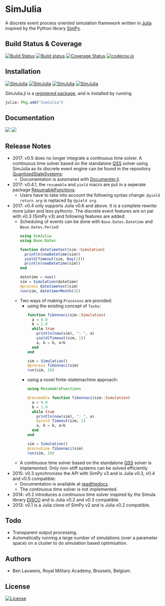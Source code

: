 # SimJulia

A discrete event process oriented simulation framework written in [Julia](http://julialang.org/) inspired by the Python library [SimPy](https://simpy.readthedocs.io/).

## Build Status & Coverage

[![Build Status](https://travis-ci.org/BenLauwens/SimJulia.jl.svg?branch=master)](https://travis-ci.org/BenLauwens/SimJulia.jl)
[![Build status](https://ci.appveyor.com/api/projects/status/djuiegytv44pr54c/branch/master?svg=true)](https://ci.appveyor.com/project/BenLauwens/simjulia-jl)
[![Coverage Status](https://coveralls.io/repos/BenLauwens/SimJulia.jl/badge.svg?branch=master)](https://coveralls.io/r/BenLauwens/SimJulia.jl?branch=master)
[![codecov.io](http://codecov.io/github/BenLauwens/SimJulia.jl/coverage.svg?branch=master)](http://codecov.io/github/BenLauwens/SimJulia.jl?branch=master)

## Installation

[![SimJulia](http://pkg.julialang.org/badges/SimJulia_0.3.svg)](http://pkg.julialang.org/?pkg=SimJulia&ver=0.3)
[![SimJulia](http://pkg.julialang.org/badges/SimJulia_0.4.svg)](http://pkg.julialang.org/?pkg=SimJulia&ver=0.4)
[![SimJulia](http://pkg.julialang.org/badges/SimJulia_0.5.svg)](http://pkg.julialang.org/?pkg=SimJulia&ver=0.5)
[![SimJulia](http://pkg.julialang.org/badges/SimJulia_0.6.svg)](http://pkg.julialang.org/?pkg=SimJulia&ver=0.6)

SimJulia.jl is a [registered package](http://pkg.julialang.org), and is installed by running

```julia
julia> Pkg.add("SimJulia")
```

## Documentation

[![](https://img.shields.io/badge/docs-stable-blue.svg)](https://BenLauwens.github.io/SimJulia.jl/stable)
[![](https://img.shields.io/badge/docs-latest-blue.svg)](https://BenLauwens.github.io/SimJulia.jl/latest)


## Release Notes

* 2017: v0.5 does no longer integrate a continuous time solver. A continuous time solver based on the standalone [QSS](https://sourceforge.net/projects/qssengine/) solver using SimJulia as its discrete event engine can be found in the repository [QuantizedStateSystems](https://github.com/BenLauwens/QuantizedStateSystems.jl.git):
  * Documentation is automated with [Documenter.jl](https://github.com/JuliaDocs/Documenter.jl).
* 2017: v0.4.1, the `resumable` and `yield` macro are put in a seperate package [ResumableFunctions](https://github.com/BenLauwens/ResumableFunctions.jl.git): 
  * Users have to take into account the following syntax change: `@yield return arg` is replaced by `@yield arg`.
* 2017: v0.4 only supports Julia v0.6 and above. It is a complete rewrite: more julian and less pythonic. The discrete event features are on par with v0.3 (SimPy v3) and following features are added:
  * Scheduling of events can be done with `Base.Dates.Datetime` and `Base.Dates.Period`:
    ```julia
    using SimJulia
    using Base.Dates

    function datetimetest(sim::Simulation)
      println(nowDatetime(sim))
      yield(Timeout(sim, Day(2)))
      println(nowDatetime(sim))
    end

    datetime = now()
    sim = Simulation(datetime)
    @process datetimetest(sim)
    run(sim, datetime+Month(3))
    ```
  * Two ways of making `Processes` are provided:
    - using the existing concept of `Tasks`:
      ```julia
      function fibonnaci(sim::Simulation)
        a = 0.0
        b = 1.0
        while true
          println(now(sim), ": ", a)
          yield(Timeout(sim, 1))
          a, b = b, a+b
        end
      end

      sim = Simulation()
      @process fibonnaci(sim)
      run(sim, 10)
      ```
    - using a novel finite-statemachine approach:
      ```julia
      using ResumableFunctions

      @resumable function fibonnaci(sim::Simulation)
        a = 0.0
        b = 1.0
        while true
          println(now(sim), ": ", a)
          @yield Timeout(sim, 1)
          a, b = b, a+b
        end
      end

      sim = Simulation()
      @coroutine fibonnaci(sim)
      run(sim, 10)
      ```
  * A continuous time solver based on the standalone [QSS](https://sourceforge.net/projects/qssengine/) solver is implemented. Only non-stiff systems can be solved efficiently.
* 2015: v0.3 synchronizes the API with SimPy v3 and is Julia v0.3, v0.4 and v0.5 compatible:
  * Documentation is available at [readthedocs](http://simjuliajl.readthedocs.org/en/latest/).
  * The continuous time solver is not implemented.
* 2014: v0.2 introduces a continuous time solver inspired by the Simula library [DISCO](http://www.akira.ruc.dk/~keld/research/DISCO/) and is Julia v0.2 and v0.3 compatible.
* 2013: v0.1 is a Julia clone of SimPy v2 and is Julia v0.2 compatible.

## Todo

* Transparent output processing.
* Automatically running a large number of simulations (over a parameter space) on a cluster to do simulation based optimisation.


## Authors

* Ben Lauwens, Royal Military Academy, Brussels, Belgium.


## License

[![License](http://img.shields.io/badge/license-MIT-brightgreen.svg?style=flat)](LICENSE.md)
